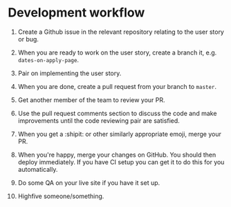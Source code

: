 # Development workflow

1. Create a Github issue in the relevant repository relating to the user story or bug.

2. When you are ready to work on the user story, create a branch it, e.g. `dates-on-apply-page`.

3. Pair on implementing the user story.

4. When you are done, create a pull request from your branch to `master`.

5. Get another member of the team to review your PR.

6. Use the pull request comments section to discuss the code and make improvements until the code reviewing pair are satisfied.

7. When you get a :shipit: or other similarly appropriate emoji, merge your PR.

8. When you're happy, merge your changes on GitHub. You should then deploy immediately. If you have CI setup you can get it to do this for you automatically.

9. Do some QA on your live site if you have it set up.

10. Highfive someone/something.
